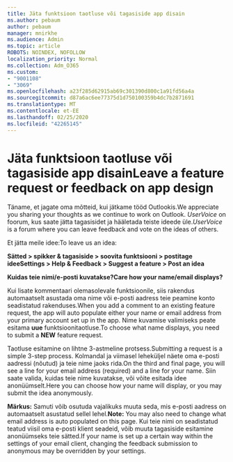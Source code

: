 ```yaml
---
title: Jäta funktsioon taotluse või tagasiside app disain
ms.author: pebaum
author: pebaum
manager: mnirkhe
ms.audience: Admin
ms.topic: article
ROBOTS: NOINDEX, NOFOLLOW
localization_priority: Normal
ms.collection: Adm_O365
ms.custom:
- "9001108"
- "3069"
ms.openlocfilehash: a23f285d62915ab69c301390d800c1a91fd56a4a
ms.sourcegitcommit: d87a6ac6ee77375d1d750100359b4dc7b2871691
ms.translationtype: MT
ms.contentlocale: et-EE
ms.lasthandoff: 02/25/2020
ms.locfileid: "42265145"
---
```

# <a name="leave-a-feature-request-or-feedback-on-app-design"></a><span data-ttu-id="a3d13-102">Jäta funktsioon taotluse või tagasiside app disain</span><span class="sxs-lookup"><span data-stu-id="a3d13-102">Leave a feature request or feedback on app design</span></span>

<span data-ttu-id="a3d13-103">Täname, et jagate oma mõtteid, kui jätkame tööd Outlookis.</span><span class="sxs-lookup"><span data-stu-id="a3d13-103">We appreciate you sharing your thoughts as we continue to work on Outlook.</span></span> <span data-ttu-id="a3d13-104">*UserVoice* on foorum, kus saate jätta tagasisidet ja hääletada teiste ideede üle.</span><span class="sxs-lookup"><span data-stu-id="a3d13-104">*UserVoice* is a forum where you can leave feedback and vote on the ideas of others.</span></span>  

<span data-ttu-id="a3d13-105">Et jätta meile idee:</span><span class="sxs-lookup"><span data-stu-id="a3d13-105">To leave us an idea:</span></span> 

<span data-ttu-id="a3d13-106">**Sätted > spikker & tagasiside > soovita funktsiooni > postitage idee**</span><span class="sxs-lookup"><span data-stu-id="a3d13-106">**Settings > Help & Feedback > Suggest a feature > Post an idea**</span></span> 

<span data-ttu-id="a3d13-107">**Kuidas teie nimi/e-posti kuvatakse?**</span><span class="sxs-lookup"><span data-stu-id="a3d13-107">**Care how your name/email displays?**</span></span>

<span data-ttu-id="a3d13-108">Kui lisate kommentaari olemasolevale funktsioonile, siis rakendus automaatselt asustada oma nime või e-posti aadress teie peamine konto seadistatud rakenduses.</span><span class="sxs-lookup"><span data-stu-id="a3d13-108">When you add a comment to an existing feature request, the app will auto populate either your name or email address from your primary account set up in the app.</span></span> <span data-ttu-id="a3d13-109">Nime kuvamise valimiseks peate esitama **uue** funktsioonitaotluse.</span><span class="sxs-lookup"><span data-stu-id="a3d13-109">To choose what name displays, you need to submit a **NEW** feature request.</span></span> 

<span data-ttu-id="a3d13-110">Taotluse esitamine on lihtne 3-astmeline protsess.</span><span class="sxs-lookup"><span data-stu-id="a3d13-110">Submitting a request is a simple 3-step process.</span></span> <span data-ttu-id="a3d13-111">Kolmandal ja viimasel leheküljel näete oma e-posti aadressi (nõutud) ja teie nime jaoks rida.</span><span class="sxs-lookup"><span data-stu-id="a3d13-111">On the third and final page, you will see a line for your email address (required) and a line for your name.</span></span> <span data-ttu-id="a3d13-112">Siin saate valida, kuidas teie nime kuvatakse, või võite esitada idee anonüümselt.</span><span class="sxs-lookup"><span data-stu-id="a3d13-112">Here you can choose how your name will display, or you may submit the idea anonymously.</span></span> 

<span data-ttu-id="a3d13-113">**Märkus:** Samuti võib osutuda vajalikuks muuta seda, mis e-posti aadress on automaatselt asustatud sellel lehel.</span><span class="sxs-lookup"><span data-stu-id="a3d13-113">**Note:** You may also need to change what email address is auto populated on this page.</span></span> <span data-ttu-id="a3d13-114">Kui teie nimi on seadistatud teatud viisil oma e-posti klient seadeid, võib muuta tagasiside esitamine anonüümseks teie sätted.</span><span class="sxs-lookup"><span data-stu-id="a3d13-114">If your name is set up a certain way within the settings of your email client, changing the feedback submission to anonymous may be overridden by your settings.</span></span> 
